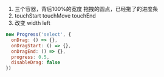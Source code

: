 1. 三个容器，背后100%的宽度 拖拽的圆点，已经拖了的进度条
2. touchStart  touchMove  touchEnd
3. 改变 width  left

```js
new Progress('select', {
  onDrag: () => {},
  onDragStart: () => {},
  onDragEnd: () => {},
  progress: 0.5,
  disableDrag: false
})
```